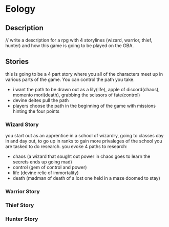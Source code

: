 # Eology
 
## Description
// write a description for a rpg with 4 storylines (wizard, warrior, thief, hunter) and how this game is going to be played on the GBA. 

## Stories
this is going to be a 4 part story where you all of the characters meet up in various parts of the game. You can control the path you take.

- i want the path to be drawn out as a lily(life), apple of discord(chaos), momento mori(death), grabbing the scissors of fate(control)
- devine deites pull the path
- players choose the path in the beginning of the game with missions hinting the four points

### Wizard Story
you start out as an apprentice in a school of wizardry, going to classes day in and day out, to go up in ranks to gain more privaleges of the school you are tasked to do research.
you evoke 4 paths to research:
- chaos (a wizard that sought out power in chaos goes to learn the secrets ends up going mad)
- control (gem of control and power)
- life (devine relic of immortality)
- death (madman of death of a lost one held in a maze doomed to stay)

### Warrior Story


### Thief Story

### Hunter Story
